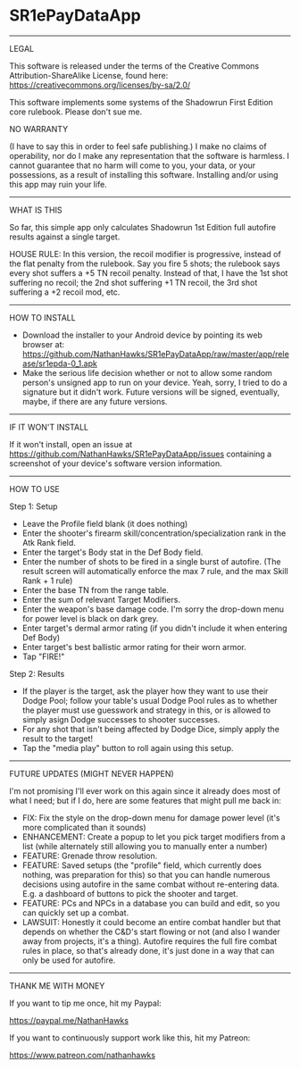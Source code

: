 # SR1ePayDataApp
----------------------------------------------------
LEGAL

This software is released under the terms of the Creative Commons Attribution-ShareAlike License, found here: https://creativecommons.org/licenses/by-sa/2.0/

This software implements some systems of the Shadowrun First Edition core rulebook. Please don't sue me.

NO WARRANTY

(I have to say this in order to feel safe publishing.) I make no claims of operability, nor do I make any representation that the software is harmless. I cannot guarantee that no harm will come to you, your data, or your possessions, as a result of installing this software. Installing and/or using this app may ruin your life. 

----------------------------------------------------
WHAT IS THIS

So far, this simple app only calculates Shadowrun 1st Edition full autofire results against a single target. 

HOUSE RULE: In this version, the recoil modifier is progressive, instead of the flat penalty from the rulebook. Say you fire 5 shots; the rulebook says every shot suffers a +5 TN recoil penalty. Instead of that, I have the 1st shot suffering no recoil; the 2nd shot suffering +1 TN recoil, the 3rd shot suffering a +2 recoil mod, etc.

----------------------------------------------------
HOW TO INSTALL
- Download the installer to your Android device by pointing its web browser at: https://github.com/NathanHawks/SR1ePayDataApp/raw/master/app/release/sr1epda-0_1.apk
- Make the serious life decision whether or not to allow some random person's unsigned app to run on your device. Yeah, sorry, I tried to do a signature but it didn't work. Future versions will be signed, eventually, maybe, if there are any future versions.

----------------------------------------------------
IF IT WON'T INSTALL

If it won't install, open an issue at https://github.com/NathanHawks/SR1ePayDataApp/issues containing a screenshot of your device's software version information.

----------------------------------------------------
HOW TO USE

Step 1: Setup
- Leave the Profile field blank (it does nothing)
- Enter the shooter's firearm skill/concentration/specialization rank in the Atk Rank field.
- Enter the target's Body stat in the Def Body field.
- Enter the number of shots to be fired in a single burst of autofire. (The result screen will automatically enforce the max 7 rule, and the max Skill Rank + 1 rule)
- Enter the base TN from the range table.
- Enter the sum of relevant Target Modifiers.
- Enter the weapon's base damage code. I'm sorry the drop-down menu for power level is black on dark grey.
- Enter target's dermal armor rating (if you didn't include it when entering Def Body)
- Enter target's best ballistic armor rating for their worn armor.
- Tap "FIRE!"

Step 2: Results
- If the player is the target, ask the player how they want to use their Dodge Pool; follow your table's usual Dodge Pool rules as to whether the player must use guesswork and strategy in this, or is allowed to simply asign Dodge successes to shooter successes.
- For any shot that isn't being affected by Dodge Dice, simply apply the result to the target!
- Tap the "media play" button to roll again using this setup.

----------------------------------------------------
FUTURE UPDATES (MIGHT NEVER HAPPEN)

I'm not promising I'll ever work on this again since it already does most of what I need; but if I do, here are some features that might pull me back in:

- FIX: Fix the style on the drop-down menu for damage power level (it's more complicated than it sounds)
- ENHANCEMENT: Create a popup to let you pick target modifiers from a list (while alternately still allowing you to manually enter a number)
- FEATURE: Grenade throw resolution.
- FEATURE: Saved setups (the "profile" field, which currently does nothing, was preparation for this) so that you can handle numerous decisions using autofire in the same combat without re-entering data. E.g. a dashboard of buttons to pick the shooter and target.
- FEATURE: PCs and NPCs in a database you can build and edit, so you can quickly set up a combat.
- LAWSUIT: Honestly it could become an entire combat handler but that depends on whether the C&D's start flowing or not (and also I wander away from projects, it's a thing). Autofire requires the full fire combat rules in place, so that's already done, it's just done in a way that can only be used for autofire.

----------------------------------------------------
THANK ME WITH MONEY

If you want to tip me once, hit my Paypal: 

https://paypal.me/NathanHawks

If you want to continuously support work like this, hit my Patreon:

https://www.patreon.com/nathanhawks

